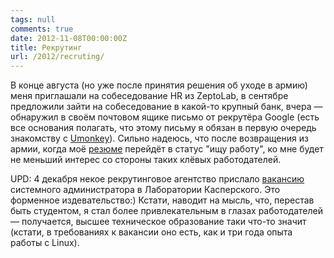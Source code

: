 ```yaml
---
tags: null
comments: true
date: 2012-11-08T00:00:00Z
title: Рекрутинг
url: /2012/recruting/
---
```


В конце августа (но уже после принятия решения об уходе в армию) меня приглашали на собеседование HR из ZeptoLab, в сентябре предложили зайти на собеседование в какой-то крупный банк, вчера — обнаружил в своём почтовом ящике письмо от рекрутёра Google (есть все основания полагать, что этому письму я обязан в первую очередь знакомству с [Umonkey](http://umonkey.net/)). Сильно надеюсь, что после возвращения из армии, когда моё [резюме](http://hh.ru/applicant/resumes/view?resume=42627a33ff01c936090039ed1f585a4b537247) перейдёт в статус "ищу работу", ко мне будет не меньший интерес со стороны таких клёвых работодателей.

UPD: 4 декабря некое рекрутинговое агентство прислало [вакансию](http://hh.ru/vacancy/6939769) системного администратора в Лаборатории Касперского. Это форменное издевательство:) Кстати, наводит на мысль, что, перестав быть студентом, я стал более привлекательным в глазах работодателей — получается, высшее техническое образование таки что-то значит (кстати, в требованиях к вакансии оно есть, как и три года опыта работы с Linux).
